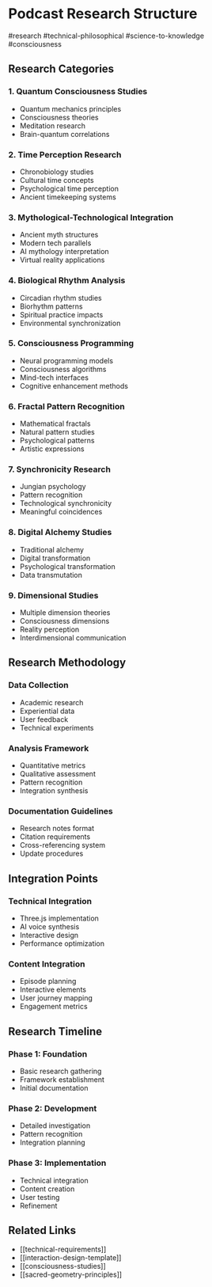 # Podcast Research Structure

#research #technical-philosophical #science-to-knowledge #consciousness

## Research Categories

### 1. Quantum Consciousness Studies
- Quantum mechanics principles
- Consciousness theories
- Meditation research
- Brain-quantum correlations

### 2. Time Perception Research
- Chronobiology studies
- Cultural time concepts
- Psychological time perception
- Ancient timekeeping systems

### 3. Mythological-Technological Integration
- Ancient myth structures
- Modern tech parallels
- AI mythology interpretation
- Virtual reality applications

### 4. Biological Rhythm Analysis
- Circadian rhythm studies
- Biorhythm patterns
- Spiritual practice impacts
- Environmental synchronization

### 5. Consciousness Programming
- Neural programming models
- Consciousness algorithms
- Mind-tech interfaces
- Cognitive enhancement methods

### 6. Fractal Pattern Recognition
- Mathematical fractals
- Natural pattern studies
- Psychological patterns
- Artistic expressions

### 7. Synchronicity Research
- Jungian psychology
- Pattern recognition
- Technological synchronicity
- Meaningful coincidences

### 8. Digital Alchemy Studies
- Traditional alchemy
- Digital transformation
- Psychological transformation
- Data transmutation

### 9. Dimensional Studies
- Multiple dimension theories
- Consciousness dimensions
- Reality perception
- Interdimensional communication

## Research Methodology
### Data Collection
- Academic research
- Experiential data
- User feedback
- Technical experiments

### Analysis Framework
- Quantitative metrics
- Qualitative assessment
- Pattern recognition
- Integration synthesis

### Documentation Guidelines
- Research notes format
- Citation requirements
- Cross-referencing system
- Update procedures

## Integration Points
### Technical Integration
- Three.js implementation
- AI voice synthesis
- Interactive design
- Performance optimization

### Content Integration
- Episode planning
- Interactive elements
- User journey mapping
- Engagement metrics

## Research Timeline
### Phase 1: Foundation
- Basic research gathering
- Framework establishment
- Initial documentation

### Phase 2: Development
- Detailed investigation
- Pattern recognition
- Integration planning

### Phase 3: Implementation
- Technical integration
- Content creation
- User testing
- Refinement

## Related Links
- [[technical-requirements]]
- [[interaction-design-template]]
- [[consciousness-studies]]
- [[sacred-geometry-principles]]